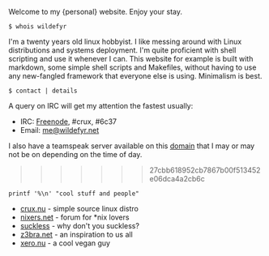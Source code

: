 Welcome to my {personal} website. Enjoy your stay.

    $ whois wildefyr

I'm a twenty years old linux hobbyist. I like messing around with Linux
distributions and systems deployment. I'm quite proficient with shell
scripting and use it whenever I can. This website for example is built with
markdown, some simple shell scripts and Makefiles, without having to use any
new-fangled framework that everyone else is using. Minimalism is best.

    $ contact | details

A query on IRC will get my attention the fastest usually:

* IRC: [Freenode](http://webchat.freenode.net), #crux, #6c37
* Email: [me@wildefyr.net](mailto:me@wildefyr.com)

I also have a teamspeak server available on this
[domain](ts3server://wildefyr.net) that I may or may not be on depending on
the time of day.
>>>>>>> 27cbb618952cb7867b00f513452e06dca4a2cb6c

    printf '%\n' "cool stuff and people"

* [crux.nu](https://crux.nu) - simple source linux distro 
* [nixers.net](http://nixers.net) - forum for \*nix lovers
* [suckless](http://suckless.org) - why don't you suckless?
* [z3bra.net](http://z3bra.org) - an inspiration to us all
* [xero.nu](http://xero.nu) - a cool vegan guy
